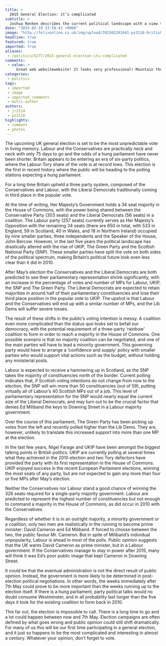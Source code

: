 ```yaml
---
title: >
  2015 General Election: it’s complicated
subtitle: >
  Joshua Renken describes the current political landscape with a view to this May’s general election
date: "2015-02-19 23:58:41 +0000"
image: "http://felixonline.co.uk/img/upload/201502201641-ps3110-british_houses_of_parliament-copy.jpg"
headline: true
featured: true
imported: true
aliases:
 - /politics/5277/2015-general-election-its-complicated
comments:
 - value: >
     Great web websitewebsite! It looks very professional! Maintain the great job! <br>FIFA 17 POINTS http://myturnondemand.com/oxwall/blogs/post/179743
categories:
 - politics
tags:
 - imported
 - image
 - imported_comments
 - multi-author
authors:
 - jr2514
 - ps3110
highlights:
 - comment
 - photos
---
```


The upcoming UK general election is set to be the most unpredictable vote in living memory. Labour and the Conservatives are practically neck and neck with only 75 days to go and the odds of a hung parliament have never been shorter. Britain appears to be entering an era of six-party politics, where the Labour-Tory share of the vote is at record lows. This election is the first in recent history where the public will be heading to the polling stations expecting a hung parliament.

For a long time Britain upheld a three party system, composed of the Conservatives and Labour, with the Liberal Democrats traditionally coming in third place in the popular vote.

At the time of writing, Her Majesty’s Government holds a 34 seat majority in the House of Commons, with the power being shared between the Conservative Party (303 seats) and the Liberal Democrats (56 seats) in a coalition. The Labour party (257 seats) currently serves as Her Majesty’s Opposition with the remaining 34 seats (there are 650 in total, with 533 in England, 59 in Scotland, 40 in Wales, and 18 in Northern Ireland) occupied by nine smaller parties, three independents and the Speaker of the House, John Bercow. However, in the last five years the political landscape has drastically altered with the rise of UKIP, The Green Party and the Scottish National Party (SNP). These smaller parties have split the vote on both sides of the political spectrum, making Britain’s political future look even less clear than it did in 2010.

After May’s election the Conservatives and the Liberal Democrats are both predicted to see their parliamentary representation shrink significantly, with an increase in the percentage of votes and number of MPs for Labour, UKIP, the SNP and The Green Party. The Liberal Democrats are expected to retain majorities in around half of their parliamentary constituencies and lose their third place position in the popular vote to UKIP. The upshot is that Labour and the Conservatives will end up with a similar number of MPs, and the Lib Dems will suffer severe losses.

The result of these shifts in the public’s voting intention is messy. A coalition even more complicated than the status quo looks set to befall our democracy, with the potential requirement of a three-party ‘rainbow’ coalition to form in order to reach a majority in the House of Commons. One possible scenario is that no majority coalition can be negotiated, and one of the main parties will have to lead a minority government. This governing party would have to arrange a ‘confidence and supply’ policy with smaller parties who would support vital actions such as the budget, without holding any ministerial posts.

Labour is expected to receive a hammering up in Scotland, as the SNP takes the majority of constituencies north of the border. Current polling indicates that, if Scottish voting intentions do not change from now to the election, the SNP will win more than 50 constituencies (out of 59), putting virtually all of Labour’s 40 Scottish MPs out of a job. This level of parliamentary representation for the SNP would nearly equal the current size of the Liberal Democrats, and may turn out to be the crucial factor that denies Ed Miliband the keys to Downing Street in a Labour majority government.

Over the course of this parliament, The Green Party has been picking up votes from the left and recently polled higher than the Lib Dems. They are, however, unlikely to translate this increased support into more than one MP at the election.

In the last few years, Nigel Farage and UKIP have been amongst the biggest talking points in British politics. UKIP are currently polling at several times what they achieved in the 2010 election and two Tory defectors have provided the party with its first representation in the House of Commons. UKIP enjoyed success in the recent European Parliament elections, winning the most seats of any party, but are not expected to gain any more than four or five MPs after May’s election.

Neither the Conservatives nor Labour stand a good chance of winning the 326 seats required for a single-party majority government. Labour are predicted to represent the highest number of constituencies but not enough to command a majority in the House of Commons, as did occur in 2010 with the Conservatives.

Regardless of whether it is in an outright majority, a minority government or a coalition, only two men are realistically in the running to become prime minister: David Cameron and Ed Miliband. If forced to choose between the two, the public favour Mr. Cameron. But in spite of Miliband’s individual unpopularity, Labour is ahead in most of the polls. Public opinion suggests that the UK wants David Cameron as prime minister, but in a Labour government. If the Conservatives manage to stay in power after 2015, many will think it was Ed’s poor public image that kept Cameron in Downing Street.

It could be that the eventual administration is not the direct result of public opinion. Instead, the government is more likely to be determined in post-election political negotiations. In other words, the weeks immediately after 7th May could prove to be more important than the weeks running up to the election itself. If there is a hung parliament, party political talks would no doubt consume Westminster, and in all probability last longer than the five days it took for the existing coalition to form back in 2010.

This far out, the election is impossible to call. There is a long time to go and a lot could happen between now and 7th May. Election campaigns are often defined by what goes wrong and public opinion could still shift dramatically. For many of us this will be our first time participating in a general election, and it just so happens to be the most complicated and interesting in almost a century. Whatever your opinion, don’t forget to vote.
